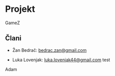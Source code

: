 # Projekt
GameZ

## Člani
- Žan Bedrač: bedrac.zan@gmail.com

- Luka Lovenjak: luka.lovenjak44@gmail.com  test

Adam
